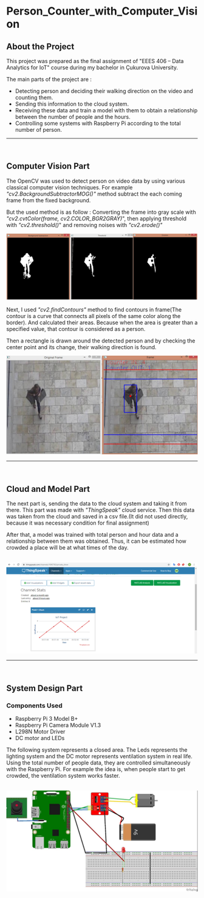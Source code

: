 # Person_Counter_with_Computer_Vision

## About the Project
This project was prepared as the final assignment of "EEES 406 – Data Analytics for IoT" course during my bachelor in Çukurova University.

The main parts of the project are :
- Detecting person and deciding their walking direction on the video and counting them. 
- Sending this information to the cloud system.
- Receiving these data and train a model with them to obtain a relationship between the number of people and the hours.
- Controlling some systems with Raspberry Pi according to the total number of person.

---
</br >

## Computer Vision Part

The OpenCV was used to detect person on video data by using various classical computer vision techniques. For example _"cv2.BackgroundSubtractorMOG()"_ method subtract the each coming frame from the fixed background. 

But the used method is as follow : 
Converting the frame into gray scale with _"cv2.cvtColor(frame, cv2.COLOR_BGR2GRAY)_", then applying threshold with _"cv2.threshold()_" and removing noises with _"cv2.erode()"_

<img src="figures/opencv.png"  />  

</br >

Next, I used _"cv2.findContours"_ method to find contours in frame(The contour is a curve that connects all pixels of the same color along the border). And calculated their areas. Because when the area is greater than a specified value, that contour is considered as a person.

Then a rectangle is drawn around the detected person and by checking the center point and its change, their walking direction is found. 
</br >

<img src="figures/detection.png"  />  

---
</br >


## Cloud and Model Part
The next part is, sending the data to the cloud system and taking it from there. This part was made with _"ThingSpeak"_ cloud service. Then this data was taken from the cloud and saved in a csv file.(It did not used directly, because it was necessary condition for final assignment)

After that, a model was trained with total person and hour data and a relationship between them was obtained. Thus, it can be estimated how crowded a place will be at what times of the day.

</br >

<img src="figures/cloud.png"  />  

---
</br >

## System Design Part

### Components Used
- Raspberry Pi 3 Model B+
- Raspberry Pi Camera Module V1.3
- L298N Motor Driver
- DC motor and LEDs

The following system represents a closed area. The Leds represents the lighting system and the DC motor represents ventilation system in real life. Using the total number of people data, they are controlled simultaneously with the Raspberry Pi. For example the idea is, when people start to get crowded, the ventilation system works faster.

</br >

<img src="figures/system.png"  />
